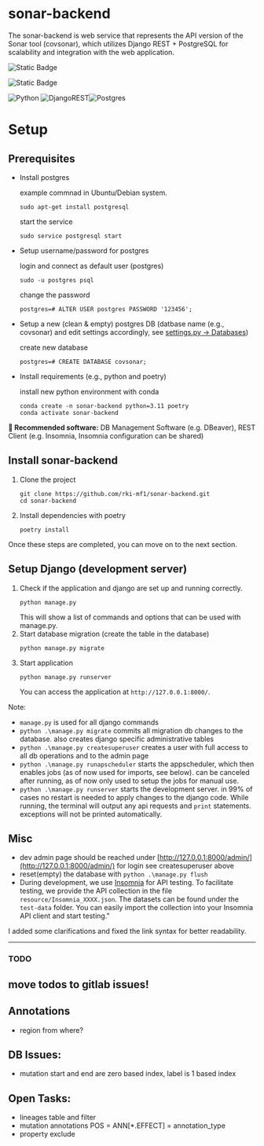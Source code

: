 # sonar-backend

The sonar-backend is web service that represents the API version of the Sonar tool (covsonar), which utilizes Django REST + PostgreSQL for scalability and integration with the web application.

![Static Badge](https://img.shields.io/badge/Lifecycle-Experimental-ff7f2a)

![Static Badge](https://img.shields.io/badge/Maintenance%20status-actively%20developed-brightgreen)

![Python](https://img.shields.io/badge/python-3670A0?style=for-the-badge&logo=python&logoColor=ffdd54) 
![DjangoREST](https://img.shields.io/badge/DJANGO-REST-ff1709?style=for-the-badge&logo=django&logoColor=white&color=ff1709&labelColor=gray)![Postgres](https://img.shields.io/badge/postgres-%23316192.svg?style=for-the-badge&logo=postgresql&logoColor=white)

# Setup

## Prerequisites

 - Install postgres

    example commnad in Ubuntu/Debian system.
    ```
    sudo apt-get install postgresql 
    ```
    start the service
    ```
    sudo service postgresql start
    ```
 - Setup username/password for postgres

    login and connect as default user (postgres)
    ```
    sudo -u postgres psql
    ```
    change the password
    ```
    postgres=# ALTER USER postgres PASSWORD '123456';
    ```

 - Setup a new (clean & empty) postgres DB (datbase name (e.g., covsonar) and edit settings accordingly, see [settings.py -> Databases](covsonar_backend/settings.py#L87))
    
    create new database
    ```
    postgres=# CREATE DATABASE covsonar;
    ```

 - Install requirements (e.g., python and poetry)

    install new python environment with conda
    ```
    conda create -n sonar-backend python=3.11 poetry
    conda activate sonar-backend
    ```
    
**🗿 Recommended software:** DB Management Software (e.g. DBeaver), REST Client (e.g. Insomnia, Insomnia configuration can be shared)

## Install sonar-backend

1. Clone the project
    ```
    git clone https://github.com/rki-mf1/sonar-backend.git
    cd sonar-backend
    ```
2. Install dependencies with poetry 
    ```
    poetry install
    ```

Once these steps are completed, you can move on to the next section.

## Setup Django (development server)

1. Check if the application and django are set up and running correctly.
    ```
    python manage.py 
    ```
    This will show a list of commands and options that can be used with manage.py.
2. Start database migration (create the table in the database)
    ```
    python manage.py migrate
    ```
3. Start application
    ```
    python manage.py runserver
    ```
    You can access the application at `http://127.0.0.1:8000/`.

Note:
 - `manage.py` is used for all django commands
 - `python .\manage.py migrate` commits all migration db changes to the database. also creates django specific administrative tables 
 - `python .\manage.py createsuperuser` creates a user with full access to all db operations and to the admin page
 - `python .\manage.py runapscheduler` starts the appscheduler, which then enables jobs (as of now used for imports, see below). can be canceled after running, as of now only used to setup the jobs for manual use.
 - `python .\manage.py runserver` starts the development server. in 99% of cases no restart is needed to apply changes to the django code. While running, the terminal will output any api requests and `print` statements. exceptions will not be printed automatically.

## Misc
 - dev admin page should be reached under [http://127.0.0.1:8000/admin/](http://127.0.0.1:8000/admin/) for login see createsuperuser above
 - reset(empty) the database with `python .\manage.py flush`
 - During development, we use [Insomnia](https://insomnia.rest/) for API testing. To facilitate testing, we provide the API collection in the file `resource/Insomnia_XXXX.json`. The datasets can be found under the `test-data` folder. You can easily import the collection into your Insomnia API client and start testing."

I added some clarifications and fixed the link syntax for better readability.

-------

### TODO

## move todos to gitlab issues!

## Annotations
- region from where?

## DB Issues:
- mutation start and end are zero based index, label is 1 based index

## Open Tasks:
- lineages table and filter
- mutation annotations POS = ANN[*.EFFECT] = annotation_type
- property exclude
